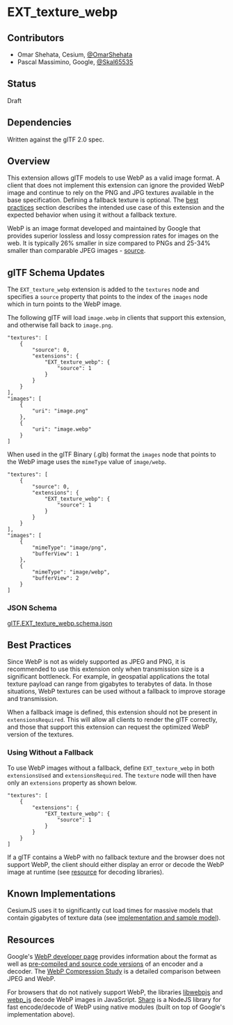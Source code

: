 # EXT_texture_webp

## Contributors

* Omar Shehata, Cesium, [@OmarShehata](https://github.com/OmarShehata)
* Pascal Massimino, Google, [@Skal65535](https://github.com/skal65535)

## Status

Draft

## Dependencies

Written against the glTF 2.0 spec.

## Overview

This extension allows glTF models to use WebP as a valid image format. A client that does not implement this extension can ignore the provided WebP image and continue to rely on the PNG and JPG textures available in the base specification. Defining a fallback texture is optional. The [best practices](#best-practices) section describes the intended use case of this extension and the expected behavior when using it without a fallback texture.

WebP is an image format developed and maintained by Google that provides superior lossless and lossy compression rates for images on the web. It is typically 26% smaller in size compared to PNGs and 25-34% smaller than comparable JPEG images - [source](https://developers.google.com/speed/webp/).  

## glTF Schema Updates

The `EXT_texture_webp` extension is added to the `textures` node and specifies a `source` property that points to the index of the `images` node which in turn points to the WebP image.

The following glTF will load `image.webp` in clients that support this extension, and otherwise fall back to `image.png`.

```
"textures": [
    {
        "source": 0,
        "extensions": {
            "EXT_texture_webp": {
                "source": 1
            }
        }
    }
],
"images": [
    {
        "uri": "image.png"
    },
    {
        "uri": "image.webp"
    }
]
```

When used in the glTF Binary (.glb) format the `images` node that points to the WebP image uses the `mimeType` value of `image/webp`. 

```
"textures": [
    {
        "source": 0,
        "extensions": {
            "EXT_texture_webp": {
                "source": 1
            }
        }
    }
],
"images": [
    {
        "mimeType": "image/png",
        "bufferView": 1
    },
    {
        "mimeType": "image/webp",
        "bufferView": 2
    }
]
```

### JSON Schema

[glTF.EXT_texture_webp.schema.json](schema/glTF.EXT_texture_webp.schema.json)

## Best Practices

Since WebP is not as widely supported as JPEG and PNG, it is recommended to use this extension only when transmission size is a significant bottleneck. For example, in geospatial applications the total texture payload can range from gigabytes to terabytes of data. In those situations, WebP textures can be used without a fallback to improve storage and transmission.

When a fallback image is defined, this extension should not be present in `extensionsRequired`. This will allow all clients to render the glTF correctly, and those that support this extension can request the optimized WebP version of the textures.

### Using Without a Fallback

To use WebP images without a fallback, define `EXT_texture_webp` in both `extensionsUsed` and `extensionsRequired`. The `texture` node will then have only an `extensions` property as shown below.

```
"textures": [
    {
        "extensions": {
            "EXT_texture_webp": {
                "source": 1
            }
        }
    }
]
```

If a glTF contains a WebP with no fallback texture and the browser does not support WebP, the client should either display an error or decode the WebP image at runtime (see [resource](#resources) for decoding libraries).

## Known Implementations

CesiumJS uses it to significantly cut load times for massive models that contain gigabytes of texture data (see [implementation and sample model](https://github.com/AnalyticalGraphicsInc/cesium/pull/7486)). 

## Resources

Google's [WebP developer page](https://developers.google.com/speed/webp/) provides information about the format as well as [pre-compiled and source code versions](https://developers.google.com/speed/webp/download) of an encoder and a decoder. The [WebP Compression Study](https://developers.google.com/speed/webp/docs/webp_study) is a detailed comparison between JPEG and WebP.

For browsers that do not natively support WebP, the libraries [libwebpjs](http://libwebpjs.appspot.com) and [webp_js](https://webmproject.github.io/libwebp-demo/webp_js/index.html) decode WebP images in JavaScript. [Sharp](http://sharp.pixelplumbing.com/en/stable/) is a NodeJS library for fast encode/decode of WebP using native modules (built on top of Google's implementation above).
